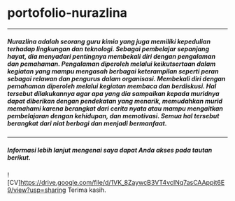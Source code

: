 # portofolio-nurazlina
---
##### Nurazlina adalah seorang guru kimia yang juga memiliki kepedulian terhadap lingkungan dan teknologi. Sebagai pembelajar sepanjang hayat, dia menyadari pentingnya membekali diri dengan pengalaman dan pemahaman. Pengalaman diperoleh melalui keikutsertaan dalam kegiatan yang mampu mengasah berbagai keterampilan seperti peran sebagai relawan dan pengurus dalam organisasi. Membekali diri dengan pemahaman diperoleh melalui kegiatan membaca dan berdiskusi. Hal tersebut dilakukannya agar apa yang dia sampaikan kepada muridnya dapat diberikan dengan pendekatan yang menarik, memudahkan murid memahami karena berangkat dari cerita nyata atau mampu mengaitkan pembelajaran dengan kehidupan, dan memotivasi. Semua hal tersebut berangkat dari niat berbagi dan menjadi bermanfaat. 
---
##### Informasi lebih lanjut mengenai saya dapat Anda akses pada tautan berikut.
![CV]https://drive.google.com/file/d/1VK_8ZaywcB3VT4vcINq7asCAAppit6E9/view?usp=sharing
Terima kasih.
